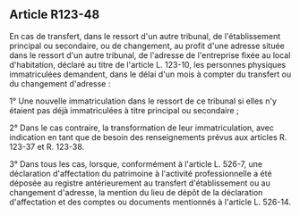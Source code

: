 Article R123-48
----
En cas de transfert, dans le ressort d'un autre tribunal, de l'établissement
principal ou secondaire, ou de changement, au profit d'une adresse située dans
le ressort d'un autre tribunal, de l'adresse de l'entreprise fixée au local
d'habitation, déclaré au titre de l'article L. 123-10, les personnes physiques
immatriculées demandent, dans le délai d'un mois à compter du transfert ou du
changement d'adresse :

1° Une nouvelle immatriculation dans le ressort de ce tribunal si elles n'y
étaient pas déjà immatriculées à titre principal ou secondaire ;

2° Dans le cas contraire, la transformation de leur immatriculation, avec
indication en tant que de besoin des renseignements prévus aux articles R.
123-37 et R. 123-38.

3° Dans tous les cas, lorsque, conformément à l'article L. 526-7, une
déclaration d'affectation du patrimoine à l'activité professionnelle a été
déposée au registre antérieurement au transfert d'établissement ou au changement
d'adresse, la mention du lieu de dépôt de la déclaration d'affectation et des
comptes ou documents mentionnés à l'article L. 526-14.
